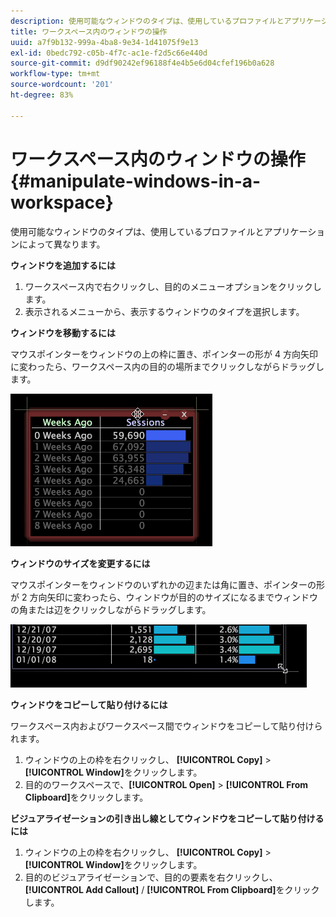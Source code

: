 ```yaml
---
description: 使用可能なウィンドウのタイプは、使用しているプロファイルとアプリケーションによって異なります。
title: ワークスペース内のウィンドウの操作
uuid: a7f9b132-999a-4ba8-9e34-1d41075f9e13
exl-id: 0bedc792-c05b-4f7c-ac1e-f2d5c66e440d
source-git-commit: d9df90242ef96188f4e4b5e6d04cfef196b0a628
workflow-type: tm+mt
source-wordcount: '201'
ht-degree: 83%

---
```


# ワークスペース内のウィンドウの操作{#manipulate-windows-in-a-workspace}

使用可能なウィンドウのタイプは、使用しているプロファイルとアプリケーションによって異なります。

**ウィンドウを追加するには**

1. ワークスペース内で右クリックし、目的のメニューオプションをクリックします。
1. 表示されるメニューから、表示するウィンドウのタイプを選択します。

**ウィンドウを移動するには**

マウスポインターをウィンドウの上の枠に置き、ポインターの形が 4 方向矢印に変わったら、ワークスペース内の目的の場所までクリックしながらドラッグします。

![](assets/vis_moving.png)

**ウィンドウのサイズを変更するには**

マウスポインターをウィンドウのいずれかの辺または角に置き、ポインターの形が 2 方向矢印に変わったら、ウィンドウが目的のサイズになるまでウィンドウの角または辺をクリックしながらドラッグします。

![](assets/vis_resize.png)

**ウィンドウをコピーして貼り付けるには**

ワークスペース内およびワークスペース間でウィンドウをコピーして貼り付けられます。

1. ウィンドウの上の枠を右クリックし、 **[!UICONTROL Copy]** > **[!UICONTROL Window]**&#x200B;をクリックします。
1. 目的のワークスペースで、**[!UICONTROL Open]** > **[!UICONTROL From Clipboard]**&#x200B;をクリックします。

**ビジュアライゼーションの引き出し線としてウィンドウをコピーして貼り付けるには**

1. ウィンドウの上の枠を右クリックし、 **[!UICONTROL Copy]** > **[!UICONTROL Window]**&#x200B;をクリックします。
1. 目的のビジュアライゼーションで、目的の要素を右クリックし、**[!UICONTROL Add Callout]** / **[!UICONTROL From Clipboard]**&#x200B;をクリックします。
